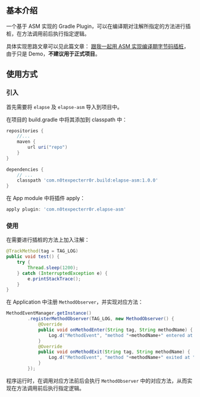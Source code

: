 ## 基本介绍

一个基于 ASM 实现的 Gradle Plugin，可以在编译期对注解所指定的方法进行插桩，在方法调用前后执行指定逻辑。

具体实现思路文章可以见此篇文章： [跟我一起用 ASM 实现编译期字节码插桩](http://blog.n0texpecterr0r.cn/?p=752)，由于只是 Demo，**不建议用于正式项目**。

## 使用方式

### 引入

首先需要将 `elapse` 及 `elapse-asm` 导入到项目中。

在项目的 build.gradle 中将其添加到 classpath 中：

```groovy
repositories {
    //...
    maven {
        url uri("repo")
    }
}
 
dependencies {
    // ...
    classpath 'com.n0texpecterr0r.build:elapse-asm:1.0.0'
}
```

在 App module 中将插件 apply：

```groovy
apply plugin: 'com.n0texpecterr0r.elapse-asm'
```

### 使用

在需要进行插桩的方法上加入注解：

```java
@TrackMethod(tag = TAG_LOG)
public void test() {
    try {
        Thread.sleep(1200);
    } catch (InterruptedException e) {
        e.printStackTrace();
    }
}
```

在 Application 中注册 `MethodObserver`，并实现对应方法：

```java
MethodEventManager.getInstance()
        .registerMethodObserver(TAG_LOG, new MethodObserver() {
            @Override
            public void onMethodEnter(String tag, String methodName) {
                Log.d("MethodEvent", "method "+methodName+" entered at "+System.currentTimeMillis());
            }
            @Override
            public void onMethodExit(String tag, String methodName) {
                Log.d("MethodEvent", "method "+methodName+" exited at "+System.currentTimeMillis());
            }
        });
```

程序运行时，在调用对应方法前后会执行 `MethodObserver` 中的对应方法，从而实现在方法调用前后执行指定逻辑。